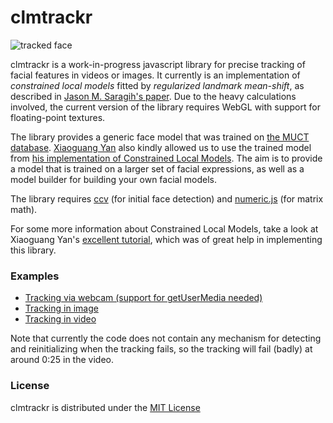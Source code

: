 clmtrackr
======

![tracked face](http://auduno.github.com/clmtrackr/media/clmtrackr01.jpg)

clmtrackr is a work-in-progress javascript library for precise tracking of facial features in videos or images. It currently is an implementation of *constrained local models* fitted by *regularized landmark mean-shift*, as described in [Jason M. Saragih's paper](http://dl.acm.org/citation.cfm?id=1938021). Due to the heavy calculations involved, the current version of the library requires WebGL with support for floating-point textures.

The library provides a generic face model that was trained on [the MUCT database](http://www.milbo.org/muct/). [Xiaoguang Yan](https://sites.google.com/site/xgyanhome/my-information) also kindly allowed us to use the trained model from [his implementation of Constrained Local Models](https://sites.google.com/site/xgyanhome/home/projects/clm-implementation). The aim is to provide a model that is trained on a larger set of facial expressions, as well as a model builder for building your own facial models.

The library requires [ccv](https://github.com/liuliu/ccv) (for initial face detection) and [numeric.js](http://numericjs.com) (for matrix math).

For some more information about Constrained Local Models, take a look at Xiaoguang Yan's [excellent tutorial](https://sites.google.com/site/xgyanhome/home/projects/clm-implementation/ConstrainedLocalModel-tutorial%2Cv0.7.pdf?attredirects=0), which was of great help in implementing this library.

### Examples ###

* [Tracking via webcam (support for getUserMedia needed)](http://auduno.github.com/clmtrackr/clm_video_gum.html)
* [Tracking in image](http://auduno.github.com/clmtrackr/clm_small.html)
* [Tracking in video](http://auduno.github.com/clmtrackr/clm_video.html)

Note that currently the code does not contain any mechanism for detecting and reinitializing when the tracking fails, so the tracking will fail (badly) at around 0:25 in the video.

### License ###

clmtrackr is distributed under the [MIT License](http://www.opensource.org/licenses/MIT)
